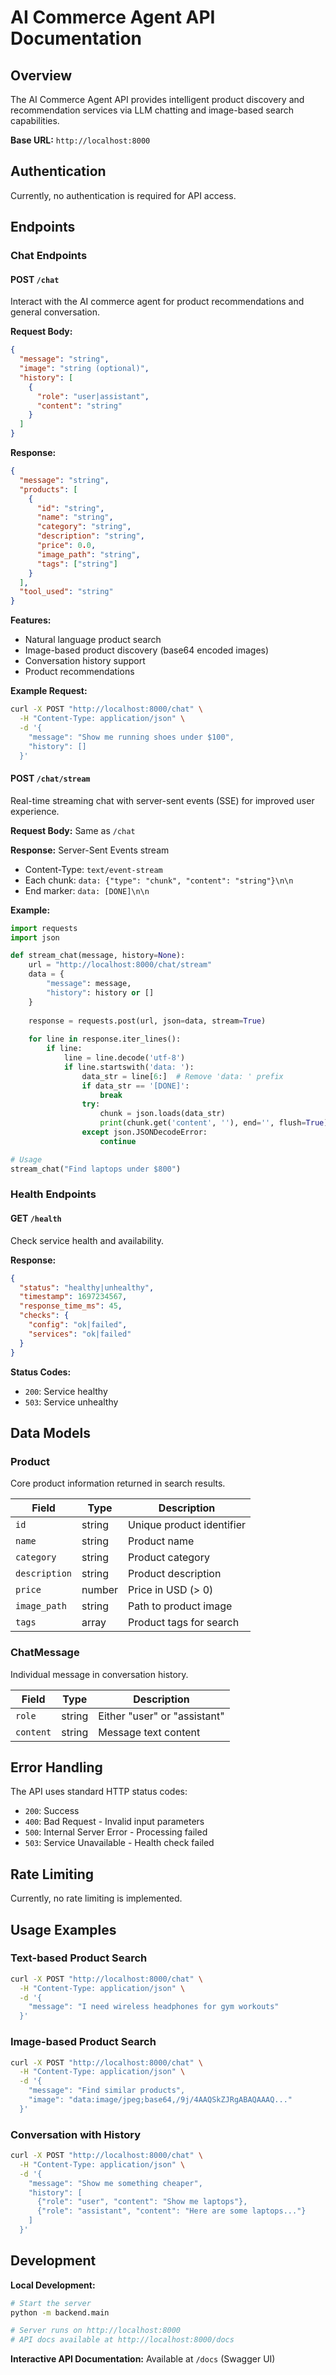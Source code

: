 # AI Commerce Agent API Documentation

## Overview

The AI Commerce Agent API provides intelligent product discovery and recommendation services via LLM chatting and image-based search capabilities.

**Base URL:** `http://localhost:8000`

## Authentication

Currently, no authentication is required for API access.

## Endpoints

### Chat Endpoints

#### POST `/chat`

Interact with the AI commerce agent for product recommendations and general conversation.

**Request Body:**
```json
{
  "message": "string",
  "image": "string (optional)",
  "history": [
    {
      "role": "user|assistant",
      "content": "string"
    }
  ]
}
```

**Response:**
```json
{
  "message": "string",
  "products": [
    {
      "id": "string",
      "name": "string",
      "category": "string",
      "description": "string",
      "price": 0.0,
      "image_path": "string",
      "tags": ["string"]
    }
  ],
  "tool_used": "string"
}
```

**Features:**
- Natural language product search
- Image-based product discovery (base64 encoded images)
- Conversation history support
- Product recommendations

**Example Request:**
```bash
curl -X POST "http://localhost:8000/chat" \
  -H "Content-Type: application/json" \
  -d '{
    "message": "Show me running shoes under $100",
    "history": []
  }'
```

#### POST `/chat/stream`

Real-time streaming chat with server-sent events (SSE) for improved user experience.

**Request Body:** Same as `/chat`

**Response:** Server-Sent Events stream
- Content-Type: `text/event-stream`
- Each chunk: `data: {"type": "chunk", "content": "string"}\n\n`
- End marker: `data: [DONE]\n\n`

**Example:**
```python
import requests
import json

def stream_chat(message, history=None):
    url = "http://localhost:8000/chat/stream"
    data = {
        "message": message,
        "history": history or []
    }
    
    response = requests.post(url, json=data, stream=True)
    
    for line in response.iter_lines():
        if line:
            line = line.decode('utf-8')
            if line.startswith('data: '):
                data_str = line[6:]  # Remove 'data: ' prefix
                if data_str == '[DONE]':
                    break
                try:
                    chunk = json.loads(data_str)
                    print(chunk.get('content', ''), end='', flush=True)
                except json.JSONDecodeError:
                    continue

# Usage
stream_chat("Find laptops under $800")
```

### Health Endpoints

#### GET `/health`

Check service health and availability.

**Response:**
```json
{
  "status": "healthy|unhealthy",
  "timestamp": 1697234567,
  "response_time_ms": 45,
  "checks": {
    "config": "ok|failed",
    "services": "ok|failed"
  }
}
```

**Status Codes:**
- `200`: Service healthy
- `503`: Service unhealthy

## Data Models

### Product
Core product information returned in search results.

| Field | Type | Description |
|-------|------|-------------|
| `id` | string | Unique product identifier |
| `name` | string | Product name |
| `category` | string | Product category |
| `description` | string | Product description |
| `price` | number | Price in USD (> 0) |
| `image_path` | string | Path to product image |
| `tags` | array | Product tags for search |

### ChatMessage
Individual message in conversation history.

| Field | Type | Description |
|-------|------|-------------|
| `role` | string | Either "user" or "assistant" |
| `content` | string | Message text content |

## Error Handling

The API uses standard HTTP status codes:

- `200`: Success
- `400`: Bad Request - Invalid input parameters
- `500`: Internal Server Error - Processing failed
- `503`: Service Unavailable - Health check failed

## Rate Limiting

Currently, no rate limiting is implemented.

## Usage Examples

### Text-based Product Search
```bash
curl -X POST "http://localhost:8000/chat" \
  -H "Content-Type: application/json" \
  -d '{
    "message": "I need wireless headphones for gym workouts"
  }'
```

### Image-based Product Search
```bash
curl -X POST "http://localhost:8000/chat" \
  -H "Content-Type: application/json" \
  -d '{
    "message": "Find similar products",
    "image": "data:image/jpeg;base64,/9j/4AAQSkZJRgABAQAAAQ..."
  }'
```

### Conversation with History
```bash
curl -X POST "http://localhost:8000/chat" \
  -H "Content-Type: application/json" \
  -d '{
    "message": "Show me something cheaper",
    "history": [
      {"role": "user", "content": "Show me laptops"},
      {"role": "assistant", "content": "Here are some laptops..."}
    ]
  }'
```

## Development

**Local Development:**
```bash
# Start the server
python -m backend.main

# Server runs on http://localhost:8000
# API docs available at http://localhost:8000/docs
```

**Interactive API Documentation:** Available at `/docs` (Swagger UI)